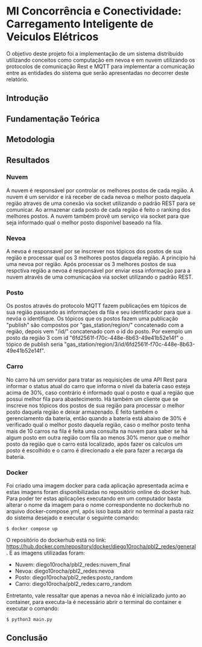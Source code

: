 # MI Concorrência e Conectividade: Carregamento Inteligente de Veiculos Elétricos
O objetivo deste projeto foi a implementação de um sistema distribuído utilizando conceitos como computação em nevoa e em nuvem utilizando os protocolos de comunicação Rest e MQTT para implementar a comunicação entre as entidades do sistema que serão apresentadas no decorrer deste relatório.

## Introdução

## Fundamentação Teórica

## Metodologia

## Resultados

### Nuvem
A nuvem é responsável por controlar os melhores postos de cada região. A nuvem é um servidor e irá receber de cada nevoa o melhor posto daquela região atraves de uma conexão via socket utilizando o padrão REST para se comunicar. Ao armazenar cada posto de cada região é feito o ranking dos melhores postos. A nuvem também provê um serviço via socket para que seja informado qual o melhor posto disponível baseado na fila.

### Nevoa
A nevoa é responsavel por se inscrever nos tópicos dos postos de sua região e processar qual os 3 melhores postos daquela região. A princípio há uma nevoa por região. Após processar os 3 melhores postos de sua respctiva região  a nevoa é responsável por enviar essa informação para a nuvem através de uma comunicaçãoa via socket utilizando o padrão REST.

### Posto
Os postos através do protocolo MQTT fazem publicações em tópicos de sua região passando as informações da fila e seu identificador para que a nevóa o identifique. Os tópicos que os postos fazem uma publicação "publish" são compostos por "gas_station/region/" concatenado com a região, depois vem "/id/" concatenado com o id do posto. Por exemplo um posto da região 3 com id "6fd2561f-f70c-448e-8b63-49e41b52e14f" o tópico de publish seria "gas_station/region/3/id/6fd2561f-f70c-448e-8b63-49e41b52e14f".

### Carro
No carro há um servidor para tratar as requisições de uma API Rest para informar o status atual do carro que informa o nível da bateria caso esteja acima de 30%, caso contrário é informado qual o posto e qual a região que possui melhor fila para abastecimento.
Há também um cliente que se inscreve nos tópicos dos postos de sua região para processar o melhor posto daquela região e deixar armazenado. É feito também o gerenciamento da bateria, então quando a bateria está abaixo de 30% é verificado qual o melhor posto daquela região, caso o melhor posto tenha mais de 10  carros na fila é feita uma consulta na nuvem para saber se há algum posto em outra região com fila ao menos 30% menor que o melhor posto da região que o carro está localizado, após fazer os calculos um posto é escolhido e o carro é direcionado a ele para fazer a recarga da bateria.

### Docker
Foi criado uma imagem docker para cada aplicação apresentada acima e estas imagens foram disponibilizadas no repositório online do docker hub. Para poder ter estas aplicações executando em um computador basta alterar o nome da imagem para o nome correspondente no dockerhub no arquivo docker-compose.yml, após isso basta abrir no terminal a pasta raiz do sistema desejado e executar o seguinte comando:


```
$ docker compose up
```

O repositório do dockerhub está no link: <a>https://hub.docker.com/repository/docker/diego10rocha/pbl2_redes/general</a>. E as imagens utilizadas foram:
- Nuvem: diego10rocha/pbl2_redes:nuvem_final
- Nevoa: diego10rocha/pbl2_redes:nevoa
- Posto: diego10rocha/pbl2_redes:posto_random
- Carro: diego10rocha/pbl2_redes:carro_random

Entretanto, vale ressaltar que apenas a nevoa não é inicializado junto ao container, para executa-la é necessário abrir o terminal do container e executar o comando:

```
$ python3 main.py
```


## Conclusão